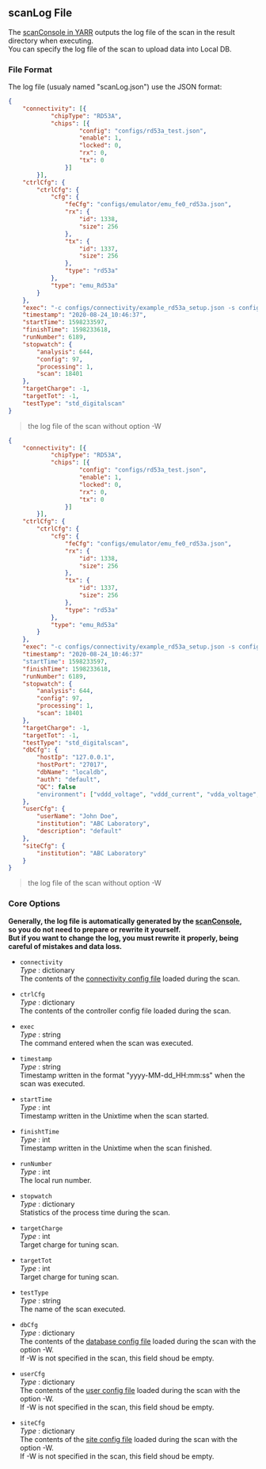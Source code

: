 ## scanLog File

The [scanConsole in YARR](https://yarr.readthedocs.io/en/latest/) outputs the log file of the scan in the result directory when executing.<br>
You can specify the log file of the scan to upload data into Local DB.

### File Format

The log file (usualy named "scanLog.json") use the JSON format:

```json
{
    "connectivity": [{
            "chipType": "RD53A",
            "chips": [{
                    "config": "configs/rd53a_test.json",
                    "enable": 1,
                    "locked": 0,
                    "rx": 0,
                    "tx": 0
                }]
        }],
    "ctrlCfg": {
        "ctrlCfg": {
            "cfg": {
                "feCfg": "configs/emulator/emu_fe0_rd53a.json",
                "rx": {
                    "id": 1338,
                    "size": 256
                },
                "tx": {
                    "id": 1337,
                    "size": 256
                },
                "type": "rd53a"
            },
            "type": "emu_Rd53a"
        }
    },
    "exec": "-c configs/connectivity/example_rd53a_setup.json -s configs/scans/rd53a/std_digitalscan.json -r configs/controller/emuCfg_rd53a.json -W ",
    "timestamp": "2020-08-24_10:46:37",
    "startTime": 1598233597,
    "finishTime": 1598233618,
    "runNumber": 6189,
    "stopwatch": {
        "analysis": 644,
        "config": 97,
        "processing": 1,
        "scan": 18401
    },
    "targetCharge": -1,
    "targetTot": -1,
    "testType": "std_digitalscan"
}
```
> the log file of the scan without option -W

```json
{
    "connectivity": [{
            "chipType": "RD53A",
            "chips": [{
                    "config": "configs/rd53a_test.json",
                    "enable": 1,
                    "locked": 0,
                    "rx": 0,
                    "tx": 0
                }]
        }],
    "ctrlCfg": {
        "ctrlCfg": {
            "cfg": {
                "feCfg": "configs/emulator/emu_fe0_rd53a.json",
                "rx": {
                    "id": 1338,
                    "size": 256
                },
                "tx": {
                    "id": 1337,
                    "size": 256
                },
                "type": "rd53a"
            },
            "type": "emu_Rd53a"
        }
    },
    "exec": "-c configs/connectivity/example_rd53a_setup.json -s configs/scans/rd53a/std_digitalscan.json -r configs/controller/emuCfg_rd53a.json -W ",
    "timestamp": "2020-08-24_10:46:37"
    "startTime": 1598233597,
    "finishTime": 1598233618,
    "runNumber": 6189,
    "stopwatch": {
        "analysis": 644,
        "config": 97,
        "processing": 1,
        "scan": 18401
    },
    "targetCharge": -1,
    "targetTot": -1,
    "testType": "std_digitalscan",
    "dbCfg": {
        "hostIp": "127.0.0.1",
        "hostPort": "27017",
        "dbName": "localdb",
        "auth": "default",
        "QC": false
        "environment": ["vddd_voltage", "vddd_current", "vdda_voltage", "vdda_current", "vddcom_voltage", "vddcom_current", "hv_voltage", "hv_current", "temperature"],
    },
    "userCfg": {
        "userName": "John Doe",
        "institution": "ABC Laboratory",
        "description": "default"
    },
    "siteCfg": {
        "institution": "ABC Laboratory"
    }
}
```
> the log file of the scan without option -W

### Core Options

**Generally, the log file is automatically generated by the [scanConsole](https://yarr.readthedocs.io/en/latest/),**<br>
**so you do not need to prepare or rewrite it yourself.**<br>
**But if you want to change the log, you must rewrite it properly, being careful of mistakes and data loss.**

- `connectivity`<br>
_Type_ : dictionary<br>
The contents of the [connectivity config file](connectivity-config.md) loaded during the scan.

- `ctrlCfg`<br>
_Type_ : dictionary<br>
The contents of the controller config file loaded during the scan.

- `exec`<br>
_Type_ : string<br>
The command entered when the scan was executed.

- `timestamp`<br>
_Type_ : string<br>
Timestamp written in the format "yyyy-MM-dd_HH:mm:ss" when the scan was executed.

- `startTime`<br>
_Type_ : int<br>
Timestamp written in the Unixtime when the scan started.

- `finishtTime`<br>
_Type_ : int<br>
Timestamp written in the Unixtime when the scan finished.

- `runNumber`<br>
_Type_ : int<br>
The local run number.

- `stopwatch`<br>
_Type_ : dictionary<br>
Statistics of the process time during the scan.

- `targetCharge`<br>
_Type_ : int <br>
Target charge for tuning scan.

- `targetTot`<br>
_Type_ : int <br>
Target charge for tuning scan.

- `testType`<br>
_Type_ : string <br>
The name of the scan executed.

- `dbCfg`<br>
_Type_ : dictionary <br>
The contents of the [database config file](database-config.md) loaded during the scan with the option -W.<br>
If -W is not specified in the scan, this field shoud be empty.

- `userCfg`<br>
_Type_ : dictionary <br>
The contents of the [user config file](user-config.md) loaded during the scan with the option -W.<br>
If -W is not specified in the scan, this field shoud be empty.

- `siteCfg`<br>
_Type_ : dictionary <br>
The contents of the [site config file](site-config.md) loaded during the scan with the option -W.<br>
If -W is not specified in the scan, this field shoud be empty.

